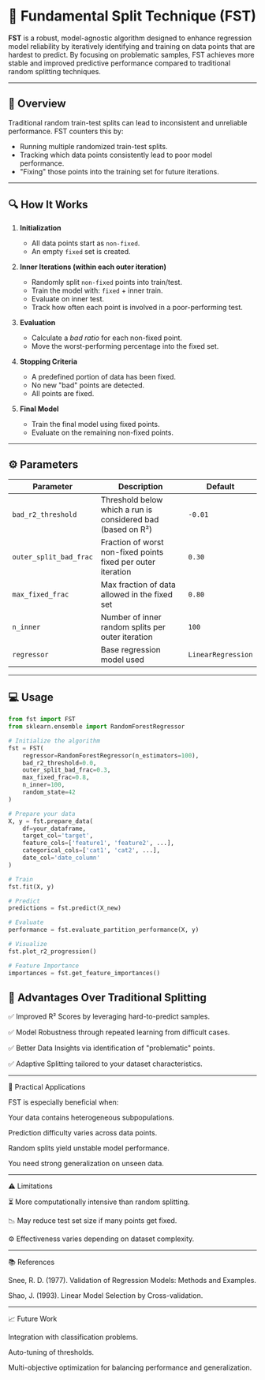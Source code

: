 # 🧠 Fundamental Split Technique (FST)

**FST** is a robust, model-agnostic algorithm designed to enhance regression model reliability by iteratively identifying and training on data points that are hardest to predict. By focusing on problematic samples, FST achieves more stable and improved predictive performance compared to traditional random splitting techniques.

---

## 📌 Overview

Traditional random train-test splits can lead to inconsistent and unreliable performance. FST counters this by:
- Running multiple randomized train-test splits.
- Tracking which data points consistently lead to poor model performance.
- "Fixing" those points into the training set for future iterations.

---

## 🔍 How It Works

1. **Initialization**
   - All data points start as `non-fixed`.
   - An empty `fixed` set is created.

2. **Inner Iterations (within each outer iteration)**
   - Randomly split `non-fixed` points into train/test.
   - Train the model with: `fixed` + inner train.
   - Evaluate on inner test.
   - Track how often each point is involved in a poor-performing test.

3. **Evaluation**
   - Calculate a *bad ratio* for each non-fixed point.
   - Move the worst-performing percentage into the fixed set.

4. **Stopping Criteria**
   - A predefined portion of data has been fixed.
   - No new "bad" points are detected.
   - All points are fixed.

5. **Final Model**
   - Train the final model using fixed points.
   - Evaluate on the remaining non-fixed points.

---

## ⚙️ Parameters

| Parameter               | Description                                                     | Default     |
|------------------------|-----------------------------------------------------------------|-------------|
| `bad_r2_threshold`     | Threshold below which a run is considered bad (based on R²)    | `-0.01`     |
| `outer_split_bad_frac` | Fraction of worst non-fixed points fixed per outer iteration   | `0.30`      |
| `max_fixed_frac`       | Max fraction of data allowed in the fixed set                  | `0.80`      |
| `n_inner`              | Number of inner random splits per outer iteration              | `100`       |
| `regressor`            | Base regression model used                                      | `LinearRegression` |

---

## 💻 Usage

```python
from fst import FST
from sklearn.ensemble import RandomForestRegressor

# Initialize the algorithm
fst = FST(
    regressor=RandomForestRegressor(n_estimators=100),
    bad_r2_threshold=0.0,
    outer_split_bad_frac=0.3,
    max_fixed_frac=0.8,
    n_inner=100,
    random_state=42
)

# Prepare your data
X, y = fst.prepare_data(
    df=your_dataframe,
    target_col='target',
    feature_cols=['feature1', 'feature2', ...],
    categorical_cols=['cat1', 'cat2', ...],
    date_col='date_column'
)

# Train
fst.fit(X, y)

# Predict
predictions = fst.predict(X_new)

# Evaluate
performance = fst.evaluate_partition_performance(X, y)

# Visualize
fst.plot_r2_progression()

# Feature Importance
importances = fst.get_feature_importances()

```



## 🌟 Advantages Over Traditional Splitting

✅ Improved R² Scores by leveraging hard-to-predict samples.

✅ Model Robustness through repeated learning from difficult cases.

✅ Better Data Insights via identification of "problematic" points.

✅ Adaptive Splitting tailored to your dataset characteristics.



---

🚀 Practical Applications

FST is especially beneficial when:

Your data contains heterogeneous subpopulations.

Prediction difficulty varies across data points.

Random splits yield unstable model performance.

You need strong generalization on unseen data.



---

⚠️ Limitations

⏳ More computationally intensive than random splitting.

📉 May reduce test set size if many points get fixed.

⚙️ Effectiveness varies depending on dataset complexity.



---

📚 References

Snee, R. D. (1977). Validation of Regression Models: Methods and Examples.

Shao, J. (1993). Linear Model Selection by Cross-validation.



---

📈 Future Work

Integration with classification problems.

Auto-tuning of thresholds.

Multi-objective optimization for balancing performance and generalization.
